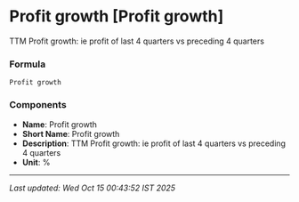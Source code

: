 # Profit growth [Profit growth]
TTM Profit growth: ie profit of last 4 quarters vs preceding 4 quarters

### Formula
```text
Profit growth
```


### Components
- **Name**: Profit growth
- **Short Name**: Profit growth
- **Description**: TTM Profit growth: ie profit of last 4 quarters vs preceding 4 quarters
- **Unit**: %

---
*Last updated: Wed Oct 15 00:43:52 IST 2025*
